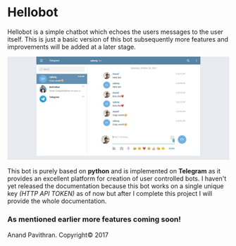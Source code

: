 # Hellobot

Hellobot is a simple chatbot which echoes the users messages to the user itself. This is just a basic version of this bot subsequently more features and improvements will be added at a later stage. 

![Screenshot](https://github.com/anand1248/Hellobot/blob/master/Screenshot.JPG)

This bot is purely based on **python** and is implemented on **Telegram** as it provides an excellent platform for creation of user controlled bots. I haven't yet released the documentation because this bot works on a single unique key *(HTTP API TOKEN)* as of now but after I complete this project I will provide the whole documentation. 

### As mentioned earlier more features coming soon!

Anand Pavithran. Copyright© 2017 


